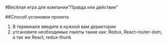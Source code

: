 #Весёлая игра для компании"Правда или действие"

##Способ установки проекта

1. В терминале введите в нужной вам дериктории
2. утсановите необходимые пакеты такие как: Redux, React-router-dom, а так же React, redux-thunk